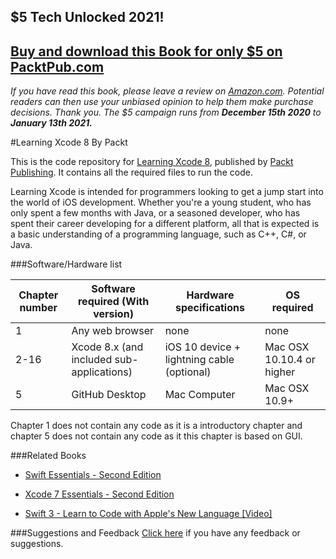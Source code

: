 ## $5 Tech Unlocked 2021!
[Buy and download this Book for only $5 on PacktPub.com](https://www.packtpub.com/product/learning-xcode-8/9781785885723)
-----
*If you have read this book, please leave a review on [Amazon.com](https://www.amazon.com/gp/product/1785885723).     Potential readers can then use your unbiased opinion to help them make purchase decisions. Thank you. The $5 campaign         runs from __December 15th 2020__ to __January 13th 2021.__*

#Learning Xcode 8
By Packt

This is the code repository for [Learning Xcode 8](https://www.packtpub.com/application-development/learning-xcode-8?utm_source=github&utm_medium=repository&utm_campaign=9781785885723), published by [Packt Publishing](https://www.packtpub.com/). It contains all the required files to run the code.

Learning Xcode is intended for programmers looking to get a jump start into the world of iOS development. Whether you're a young student, who has only spent a few months with Java, or a seasoned developer, who has spent their career developing for a different platform, all that is expected is a basic understanding of a programming language, such as C++, C#, or Java.

###Software/Hardware list

|Chapter number|Software required (With version)|Hardware specifications|OS required|
|--------------|--------------------------------|-----------------------|-----------|
|1|Any web browser|none|none|
|2-16|Xcode 8.x (and included sub-applications)|iOS 10 device + lightning cable (optional)|Mac OSX 10.10.4 or higher|
|5|GitHub Desktop|Mac Computer|Mac OSX 10.9+|


Chapter 1 does not contain any code as it is a introductory chapter and chapter 5 does not contain any code as it this chapter is based on GUI.

###Related Books

* [Swift Essentials - Second Edition](https://www.packtpub.com/application-development/swift-essentials-second-edition?utm_source=github&utm_medium=repository&utm_campaign=9781785888878)

* [Xcode 7 Essentials - Second Edition](https://www.packtpub.com/application-development/xcode-7-essentials-second-edition?utm_source=github&utm_medium=repository&utm_campaign=9781785889011)

* [Swift 3 - Learn to Code with Apple's New Language [Video]](https://www.packtpub.com/application-development/swift-3-learn-code-apples-new-language?utm_source=github&utm_medium=repository&utm_campaign=9781787127005)

###Suggestions and Feedback
 [Click here](https://docs.google.com/forms/d/e/1FAIpQLSe5qwunkGf6PUvzPirPDtuy1Du5Rlzew23UBp2S-P3wB-GcwQ/viewform) if you have any feedback or suggestions.
